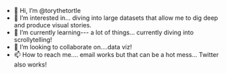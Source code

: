 - 👋 Hi, I’m @torythetortle
- 👀 I’m interested in... diving into large datasets that allow me to dig deep and produce visual stories.  
- 🌱 I’m currently learning--- a lot of things... currently diving into scrollytelling!  
- 💞️ I’m looking to collaborate on....data viz! 
- 📫 How to reach me.... email works but that can be a hot mess... Twitter also works! 

<!---
torythetortle/torythetortle is a ✨ special ✨ repository because its `README.md` (this file) appears on your GitHub profile.
You can click the Preview link to take a look at your changes.
--->
